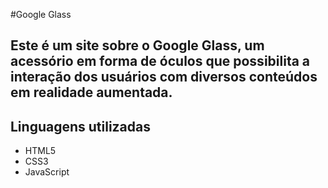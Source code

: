 #Google Glass
## Este é um site sobre o Google Glass, um acessório em forma de óculos que possibilita a interação dos usuários com diversos conteúdos em realidade aumentada.

## Linguagens utilizadas 
* HTML5
* CSS3
* JavaScript
